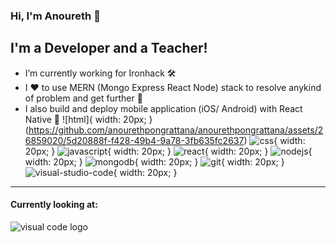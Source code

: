 ### Hi, I'm Anoureth 👋


## I'm a Developer and a Teacher!
- I’m currently working for Ironhack 🛠️
- I ❤️ to use MERN (Mongo Express React Node) stack to resolve anykind of problem and get further 🔭
- I also build and deploy mobile application (iOS/ Android) with React Native 📱
![html]{ width: 20px; }(https://github.com/anourethpongrattana/anourethpongrattana/assets/26859020/5d20888f-f428-49b4-9a78-3fb635fc2637)
![css](https://github.com/anourethpongrattana/anourethpongrattana/assets/26859020/59f58080-e7dd-4a16-8b70-0f49ae6c610b){ width: 20px; }
![javascript](https://github.com/anourethpongrattana/anourethpongrattana/assets/26859020/a253bd8a-333e-4f98-9109-55062ad4c639){ width: 20px; }
![react](https://github.com/anourethpongrattana/anourethpongrattana/assets/26859020/d5d1fe98-3df1-4059-91c6-d81e8064b5b3){ width: 20px; }
![nodejs](https://github.com/anourethpongrattana/anourethpongrattana/assets/26859020/26b94604-5558-4122-a391-ca9f70475c77){ width: 20px; }
![mongodb](https://github.com/anourethpongrattana/anourethpongrattana/assets/26859020/aed82958-768d-426b-9743-4af2c96d9dbf){ width: 20px; }
![git](https://github.com/anourethpongrattana/anourethpongrattana/assets/26859020/0ace7538-0c29-4c1c-9a4c-3ec50362ad0f){ width: 20px; }
![visual-studio-code](https://github.com/anourethpongrattana/anourethpongrattana/assets/26859020/09396445-fdbd-42b0-b78f-ca0096cb905c){ width: 20px; }

***
#### Currently looking at:
![visual code logo]([http://url/to/img.png](https://raw.githubusercontent.com/github/explore/80688e429a7d4ef2fca1e82350fe8e3517d3494d/topics/visual-studio-code/visual-studio-code.png))
<!--
**anourethpongrattana/anourethpongrattana** is a ✨ _special_ ✨ repository because its `README.md` (this file) appears on your GitHub profile.

Here are some ideas to get you started:

- 🔭 I’m currently working on ...
- 🌱 I’m currently learning ...
- 👯 I’m looking to collaborate on ...
- 🤔 I’m looking for help with ...
- 💬 Ask me about ...
- 📫 How to reach me: ...
- 😄 Pronouns: ...
- ⚡ Fun fact: ...
-->
